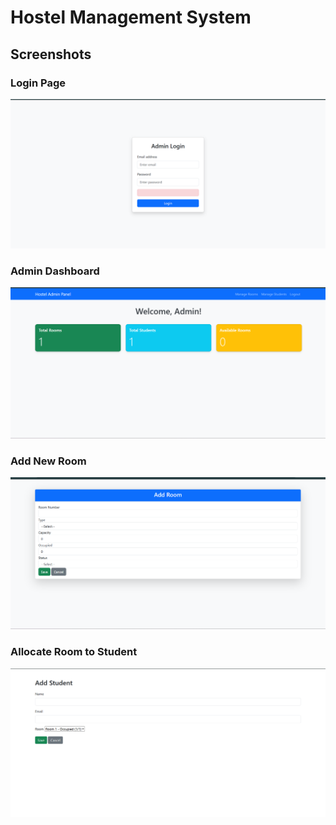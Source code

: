 # Hostel Management System  

## Screenshots  

### Login Page  
![Login Page](screenshots/LoginPage.png)  

### Admin Dashboard  
![Admin Dashboard](screenshots/AdminDashboard.png)  

### Add New Room  
![Add New Room](screenshots/AddNewRoom.png)  

### Allocate Room to Student  
![Room Allocation](screenshots/AddingAndAllocatingRoomToStudent.png) 
